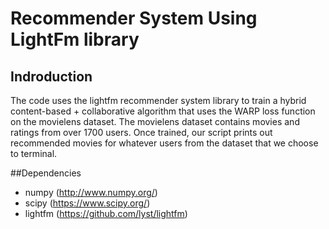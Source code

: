 # Recommender System Using LightFm library

## Indroduction

The code uses the lightfm recommender system library to train a hybrid content-based + collaborative algorithm that uses the WARP loss function on the movielens dataset. The movielens dataset contains movies and ratings from over 1700 users. Once trained, our script prints out recommended movies for whatever users from the dataset that we choose to terminal.

##Dependencies

- numpy (http://www.numpy.org/)
- scipy (https://www.scipy.org/)
- lightfm (https://github.com/lyst/lightfm)
